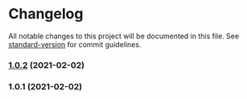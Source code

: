 # Changelog

All notable changes to this project will be documented in this file. See [standard-version](https://github.com/conventional-changelog/standard-version) for commit guidelines.

### [1.0.2](https://github.com/saltedfish964/vuepress-theme-saltedfish/compare/v1.0.1...v1.0.2) (2021-02-02)

### 1.0.1 (2021-02-02)
